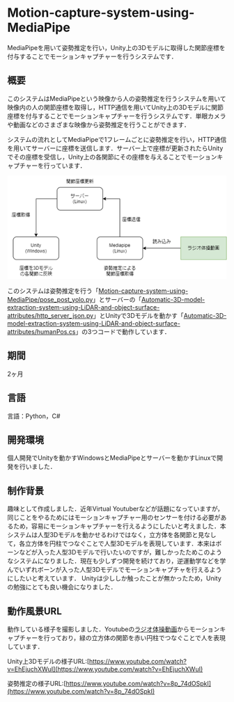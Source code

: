 # Motion-capture-system-using-MediaPipe

MediaPipeを用いて姿勢推定を行い，Unity上の3Dモデルに取得した関節座標を付与することでモーションキャプチャーを行うシステムです．

## 概要

このシステムはMediaPipeという映像から人の姿勢推定を行うシステムを用いて映像内の人の関節座標を取得し，HTTP通信を用いてUnity上の3Dモデルに関節座標を付与することでモーションキャプチャーを行うシステムです．単眼カメラや動画などのさまざまな映像から姿勢推定を行うことができます．


システムの流れとしてMediaPipeで1フレームごとに姿勢推定を行い，HTTP通信を用いてサーバーに座標を送信します．サーバー上で座標が更新されたらUnityでその座標を受信し，Unity上の各関節にその座標を与えることでモーションキャプチャーを行っています．

![エラー](image/abstract.png)

このシステムは姿勢推定を行う「[Motion-capture-system-using-MediaPipe/pose_post_yolo.py](https://github.com/TasitenREL/Motion-capture-system-using-MediaPipe/blob/main/pose_post_yolo.py)」とサーバーの「[Automatic-3D-model-extraction-system-using-LiDAR-and-object-surface-attributes/http_server_json.py](https://github.com/TasitenREL/Motion-capture-system-using-MediaPipe/blob/main/http_server_json.py)」とUnityで3Dモデルを動かす「[Automatic-3D-model-extraction-system-using-LiDAR-and-object-surface-attributes/humanPos.cs](https://github.com/TasitenREL/Motion-capture-system-using-MediaPipe/blob/main/humanPos.cs)」の3つコードで動作しています．

## 期間
2ヶ月

## 言語
言語：Python，C#

## 開発環境
個人開発でUnityを動かすWindowsとMediaPipeとサーバーを動かすLinuxで開発を行いました．

## 制作背景
趣味として作成しました．近年Virtual Youtuberなどが話題になっていますが，同じことをやるためにはモーションキャプチャー用のセンサーを付ける必要があるため，容易にモーションキャプチャーを行えるようにしたいと考えました．本システムは人型3Dモデルを動かせるわけではなく，立方体を各関節と見なして，各立方体を円柱でつなぐことで人型3Dモデルを表現しています．本来はボーンなどが入った人型3Dモデルで行いたいのですが，難しかったためこのようなシステムになりました．現在も少しずつ開発を続けており，逆運動学などを学んでいずれボーンが入った人型3Dモデルでモーションキャプチャを行えるようにしたいと考えています．
Unityは少ししか触ったことが無かったため，Unityの勉強にとても良い機会になりました．

## 動作風景URL
動作している様子を撮影しました．Youtubeの[ラジオ体操動画](https://www.youtube.com/watch?v=yQ7Oo9IUN7s)からモーションキャプチャーを行っており，緑の立方体の関節を赤い円柱でつなぐことで人を表現しています．

Unity上3Dモデルの様子URL:[https://www.youtube.com/watch?v=EhEjuchXWuI](https://www.youtube.com/watch?v=EhEjuchXWuI)

姿勢推定の様子URL:[https://www.youtube.com/watch?v=8p_74dOSpkI](https://www.youtube.com/watch?v=8p_74dOSpkI)
